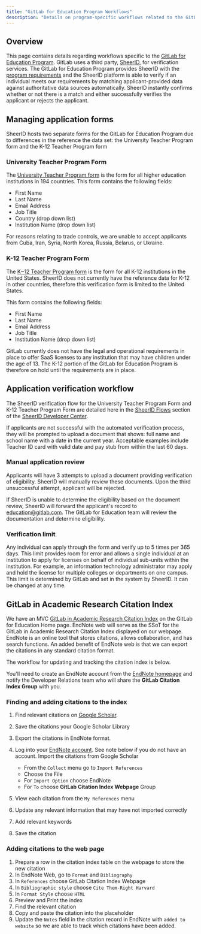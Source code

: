 ```yaml
---
title: "GitLab for Education Program Workflows"
description: "Details on program-specific workflows related to the GitLab for Education Program"
---
```


## Overview

This page contains details regarding workflows specific to the [GitLab for Education Program](https://about.gitlab.com/solutions/education/).
GitLab uses a third party, [SheerID](https://www.sheerid.com/), for verification services.
The GitLab for Education Program provides SheerID with the [program requirements](https://about.gitlab.com/solutions/education/join/#requirements) and the SheerID platform is able to verify if an individual meets our requirements by matching applicant-provided data against authoritative data sources automatically.
SheerID instantly confirms whether or not there is a match and either successfully verifies the applicant or rejects the applicant.

## Managing application forms

SheerID hosts two separate forms for the GitLab for Education Program due to differences in the reference the data set: the University Teacher Program form and the K-12 Teacher Program form

### University Teacher Program Form

The [University Teacher Program form](https://offers.sheerid.com/gitlab/university/teacher/) is the form for all higher education institutions in 194 countries.
This form contains the following fields:

- First Name
- Last Name
- Email Address
- Job Title
- Country (drop down list)
- Institution Name (drop down list)

For reasons relating to trade controls, we are unable to accept applicants from Cuba, Iran, Syria, North Korea, Russia, Belarus, or Ukraine.

### K-12 Teacher Program Form

The [K‒12 Teacher Program form](https://offers.sheerid.com/gitlab/k12/teacher/) is the form for all K-12 institutions in the United States.
SheerID does not currently have the reference data for K-12 in other countries, therefore this verification form is limited to the United States.

This form contains the following fields:

- First Name
- Last Name
- Email Address
- Job Title
- Institution Name (drop down list)

GitLab currently does not have the legal and operational requirements in place to offer SaaS licenses to any institution that may have children under the age of 13.
The K-12 portion of the GitLab for Education Program is therefore on hold until the requirements are in place.

## Application verification workflow

The SheerID verification flow for the University Teacher Program Form and K-12 Teacher Program Form are detailed here in the [SheerID Flows](https://developer.sheerid.com/concepts#flows) section of the [SheerID Developer Center](https://developer.sheerid.com/).

If applicants are not successful with the automated verification process, they will be prompted to upload a document that shows: full name and school name with a date in the current year.
Acceptable examples include Teacher ID card with valid date and pay stub from within the last 60 days.

### Manual application review

Applicants will have 3 attempts to upload a document providing verification of eligibility.
SheerID will manually review these documents.  Upon the third unsuccessful attempt, applicant will be rejected.

If SheerID is unable to determine the eligibility based on the document review, SheerID will forward the applicant's record to education@gitlab.com.
The GitLab for Education team will review the documentation and determine eligibility.

### Verification limit

Any individual can apply through the form and verify up to 5 times per 365 days.
This limit provides room for error and allows a single individual at an institution to apply for licenses on behalf of individual sub-units within the institution.
For example, an information technology administrator may apply and hold the license for multiple colleges or departments on one campus.
This limit is determined by GitLab and set in the system by SheerID.
It can be changed at any time.

## GitLab in Academic Research Citation Index

We have an MVC [GitLab in Academic Research Citation Index](https://about.gitlab.com/solutions/education/##gitlab-in-research) on the GitLab for Education Home page.
EndNote web will serve as the SSoT for the GitLab in Academic Research Citation Index displayed on our webpage.
EndNote is an online tool that stores citations, allows collaboration, and has search functions.
An added benefit of EndNote web is that we can export the citations in any standard citation format.

The workflow for updating and tracking the citation index is below.

You'll need to create an EndNote account from the [EndNote homepage](https://endnote.com/) and notify the Developer Relations team who will share the **GitLab Citation Index Group** with you.

### Finding and adding citations to the index

1. Find relevant citations on [Google Scholar](https://scholar.google.com/).
1. Save the citations your Google Scholar Library
1. Export the citations in EndNote format.
1. Log into your [EndNote account](https://endnote.com/). See note below if you do not have an account. Import the citations from Google Scholar

   - From the `Collect` menu go to `Import References`
   - Choose the File
   - For `Import Option` choose EndNote
   - For `To` choose **GitLab Citation Index Webpage** Group

1. View each citation from the `My References` menu
1. Update any relevant information that may have not imported correctly
1. Add relevant keywords
1. Save the citation

### Adding citations to the web page

1. Prepare a row in the citation index table on the webpage to store the new citation
1. In EndNote Web, go to `Format` and `Bibliography`
1. In `References` choose GitLab Citation Index Webpage
1. In `Bibliographic style` choose `Cite Them-Right Harvard`
1. In `Format Style` choose `HTML`
1. Preview and Print the index
1. Find the relevant citation
1. Copy and paste the citation into the placeholder
1. Update the `Notes` field in the citation record in EndNote with `added to website` so we are able to track which citations have been added.
